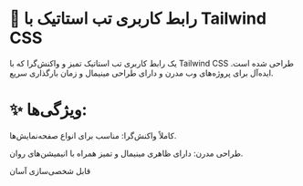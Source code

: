  # 📂 رابط کاربری تب استاتیک با Tailwind CSS

یک رابط کاربری تب استاتیک تمیز و واکنش‌گرا که با Tailwind CSS طراحی شده است. ایده‌آل برای پروژه‌های وب مدرن و دارای طراحی مینیمال و زمان بارگذاری سریع.

 # ✨ ویژگی‌ها:

کاملاً واکنش‌گرا: مناسب برای انواع صفحه‌نمایش‌ها.

طراحی مدرن: دارای ظاهری مینیمال و تمیز همراه با انیمیشن‌های روان.

قابل شخصی‌سازی آسان 

